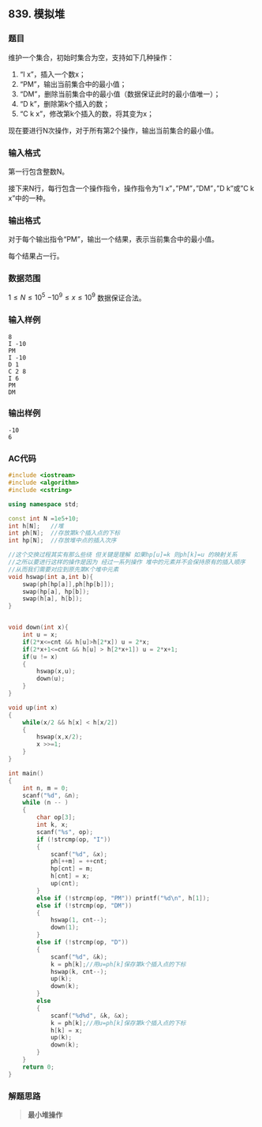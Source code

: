 ##  839. 模拟堆

### 题目

维护一个集合，初始时集合为空，支持如下几种操作：

1. “I x”，插入一个数x；
2. “PM”，输出当前集合中的最小值；
3. “DM”，删除当前集合中的最小值（数据保证此时的最小值唯一）；
4. “D k”，删除第k个插入的数；
5. “C k x”，修改第k个插入的数，将其变为x；

现在要进行N次操作，对于所有第2个操作，输出当前集合的最小值。

### 输入格式

第一行包含整数N。

接下来N行，每行包含一个操作指令，操作指令为”I x”，”PM”，”DM”，”D k”或”C k x”中的一种。

### 输出格式

对于每个输出指令“PM”，输出一个结果，表示当前集合中的最小值。

每个结果占一行。

### 数据范围

$1≤N≤10^5$
$−10^9≤x≤10^9$
数据保证合法。

### 输入样例

```
8
I -10
PM
I -10
D 1
C 2 8
I 6
PM
DM
```

### 输出样例

```
-10
6
```

### AC代码

```c++
#include <iostream>
#include <algorithm>
#include <cstring>

using namespace std;

const int N =1e5+10;
int h[N];   //堆
int ph[N];  //存放第k个插入点的下标
int hp[N];  //存放堆中点的插入次序

//这个交换过程其实有那么些绕 但关键是理解 如果hp[u]=k 则ph[k]=u 的映射关系
//之所以要进行这样的操作是因为 经过一系列操作 堆中的元素并不会保持原有的插入顺序
//从而我们需要对应到原先第K个堆中元素
void hswap(int a,int b){
    swap(ph[hp[a]],ph[hp[b]]);
    swap(hp[a], hp[b]);
    swap(h[a], h[b]);
}


void down(int x){
    int u = x;
    if(2*x<=cnt && h[u]>h[2*x]) u = 2*x;
    if(2*x+1<=cnt && h[u] > h[2*x+1]) u = 2*x+1;
    if(u != x)
    {
        hswap(x,u);
        down(u);
    }
}

void up(int x)
{
    while(x/2 && h[x] < h[x/2])
    {
        hswap(x,x/2);
        x >>=1;
    }
}

int main()
{
    int n, m = 0;
    scanf("%d", &n);
    while (n -- )
    {
        char op[3];
        int k, x;
        scanf("%s", op);
        if (!strcmp(op, "I"))
        {
            scanf("%d", &x);
            ph[++m] = ++cnt;
            hp[cnt] = m;
            h[cnt] = x;
            up(cnt);
        }
        else if (!strcmp(op, "PM")) printf("%d\n", h[1]);
        else if (!strcmp(op, "DM"))
        {
            hswap(1, cnt--);
            down(1);
        }
        else if (!strcmp(op, "D"))
        {
            scanf("%d", &k);
            k = ph[k];//用u=ph[k]保存第k个插入点的下标
            hswap(k, cnt--);
            up(k);
            down(k);
        }
        else
        {
            scanf("%d%d", &k, &x);
            k = ph[k];//用u=ph[k]保存第k个插入点的下标
            h[k] = x;
            up(k);
            down(k);
        }
    }
    return 0;
}
```

### 解题思路

>**最小堆操作**